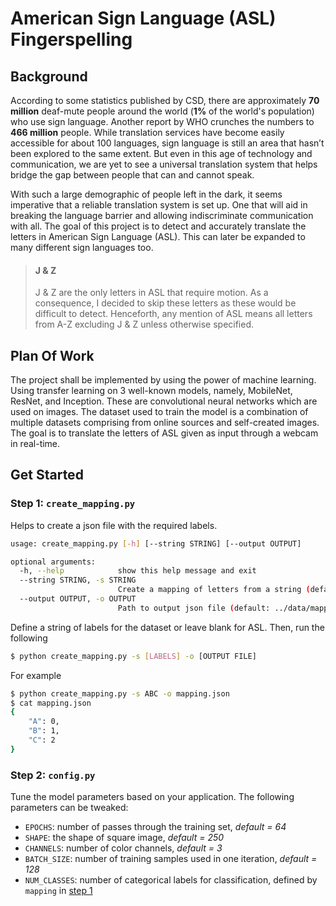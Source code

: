 # American Sign Language (ASL) Fingerspelling

## Background

According to some statistics published by CSD, there are approximately **70 million** deaf-mute people around the world (**1%** of the world's population) who use sign language. Another report by WHO crunches the numbers to **466 million** people. While translation services have become easily accessible for about 100 languages, sign language is still an area that hasn’t been explored to the same extent. But even in this age of technology and communication, we are yet to see a universal translation system that helps bridge the gap between people that can and cannot speak.

With such a large demographic of people left in the dark, it seems imperative that a reliable translation system is set up. One that will aid in breaking the language barrier and allowing indiscriminate communication with all. The goal of this project is to detect and accurately translate the letters in American Sign Language (ASL). This can later be expanded to many different sign languages too.

>   #### J & Z
>
>   J & Z are the only letters in ASL that require motion. As a consequence, I decided to skip these letters as these would be difficult to detect. Henceforth, any mention of ASL means all letters from A-Z excluding J & Z unless otherwise specified.

## Plan Of Work

The project shall be implemented by using the power of machine learning. Using transfer learning on 3 well-known models, namely, MobileNet, ResNet, and Inception. These are convolutional neural networks which are used on images. The dataset used to train the model is a combination of multiple datasets comprising from online sources and self-created images. The goal is to translate the letters of ASL given as input through a webcam in real-time.

## Get Started

### Step 1: `create_mapping.py`

Helps to create a json file with the required labels.

```bash
usage: create_mapping.py [-h] [--string STRING] [--output OUTPUT]

optional arguments:
  -h, --help            show this help message and exit
  --string STRING, -s STRING
                        Create a mapping of letters from a string (default: ABCDEFGHIKLMNOPQRSTUVWXY)
  --output OUTPUT, -o OUTPUT
                        Path to output json file (default: ../data/mapping.json)
```

Define a string of labels for the dataset or leave blank for ASL. Then, run the following

```bash
$ python create_mapping.py -s [LABELS] -o [OUTPUT FILE]
```

For example

```bash
$ python create_mapping.py -s ABC -o mapping.json
$ cat mapping.json
{
    "A": 0,
    "B": 1,
    "C": 2
}
```

### Step 2: `config.py`

Tune the model parameters based on your application. The following parameters can be tweaked:

* `EPOCHS`: number of passes through the training set, _default = 64_
* `SHAPE`: the shape of square image, _default = 250_
* `CHANNELS`: number of color channels, _default = 3_
* `BATCH_SIZE`: number of training samples used in one iteration, _default = 128_
* `NUM_CLASSES`: number of categorical labels for classification, defined by `mapping` in [step 1](#step-1:-create_mapping.py)